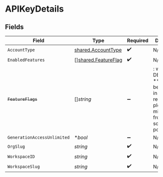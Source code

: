 # APIKeyDetails


## Fields

| Field                                                                                                                   | Type                                                                                                                    | Required                                                                                                                | Description                                                                                                             |
| ----------------------------------------------------------------------------------------------------------------------- | ----------------------------------------------------------------------------------------------------------------------- | ----------------------------------------------------------------------------------------------------------------------- | ----------------------------------------------------------------------------------------------------------------------- |
| `AccountType`                                                                                                           | [shared.AccountType](../../../pkg/models/shared/accounttype.md)                                                         | :heavy_check_mark:                                                                                                      | N/A                                                                                                                     |
| `EnabledFeatures`                                                                                                       | [][shared.FeatureFlag](../../../pkg/models/shared/featureflag.md)                                                       | :heavy_check_mark:                                                                                                      | N/A                                                                                                                     |
| ~~`FeatureFlags`~~                                                                                                      | []*string*                                                                                                              | :heavy_minus_sign:                                                                                                      | : warning: ** DEPRECATED **: This will be removed in a future release, please migrate away from it as soon as possible. |
| `GenerationAccessUnlimited`                                                                                             | **bool*                                                                                                                 | :heavy_minus_sign:                                                                                                      | N/A                                                                                                                     |
| `OrgSlug`                                                                                                               | *string*                                                                                                                | :heavy_check_mark:                                                                                                      | N/A                                                                                                                     |
| `WorkspaceID`                                                                                                           | *string*                                                                                                                | :heavy_check_mark:                                                                                                      | N/A                                                                                                                     |
| `WorkspaceSlug`                                                                                                         | *string*                                                                                                                | :heavy_check_mark:                                                                                                      | N/A                                                                                                                     |